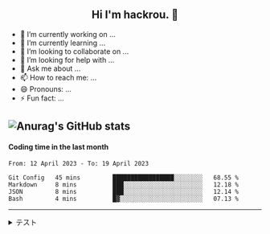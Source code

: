 <h2 align="center">Hi I'm hackrou. 👋</h2>

- 🔭 I’m currently working on ...
- 🌱 I’m currently learning ...
- 👯 I’m looking to collaborate on ...
- 🤔 I’m looking for help with ...
- 💬 Ask me about ...
- 📫 How to reach me: ...
- 😄 Pronouns: ...
- ⚡ Fun fact: ...

![Anurag's GitHub stats](https://github-readme-stats.vercel.app/api?username=Hayashikotarou&&show_icons=true&count_private=true&bg_color=303446&text_color=c6d0f5&icon_color=ca9ee6&title_color=81c8be)
---
#### Coding time in the last month

<!--START_SECTION:waka-->

```text
From: 12 April 2023 - To: 19 April 2023

Git Config   45 mins         █████████████████░░░░░░░░   68.55 %
Markdown     8 mins          ███░░░░░░░░░░░░░░░░░░░░░░   12.18 %
JSON         8 mins          ███░░░░░░░░░░░░░░░░░░░░░░   12.14 %
Bash         4 mins          █▓░░░░░░░░░░░░░░░░░░░░░░░   07.13 %
```

<!--END_SECTION:waka-->

---
<details>
<summary>テスト</summary><div> 
  
  - aaa 
  - bbb 
  - ccc 
  
</div></details>
